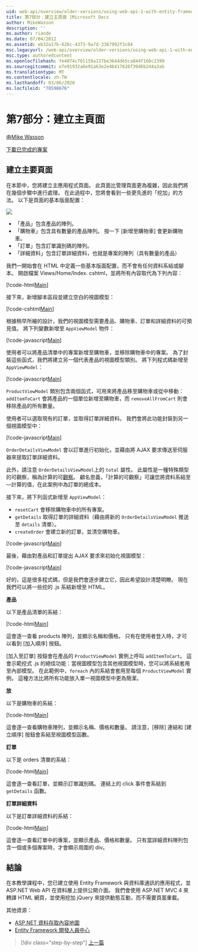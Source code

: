 ```yaml
---
uid: web-api/overview/older-versions/using-web-api-1-with-entity-framework-5/using-web-api-with-entity-framework-part-7
title: 第7部分：建立主頁面 |Microsoft Docs
author: MikeWasson
description: ''
ms.author: riande
ms.date: 07/04/2012
ms.assetid: eb32a17b-626c-4373-9a7d-3387992f3c04
msc.legacyurl: /web-api/overview/older-versions/using-web-api-1-with-entity-framework-5/using-web-api-with-entity-framework-part-7
msc.type: authoredcontent
ms.openlocfilehash: fe4074c701159a137be3644d65ca844f160c2399
ms.sourcegitcommit: e7e91932a6e91a63e2e46417626f39d6b244a3ab
ms.translationtype: MT
ms.contentlocale: zh-TW
ms.lasthandoff: 03/06/2020
ms.locfileid: "78598676"
---
```

# <a name="part-7-creating-the-main-page"></a>第7部分：建立主頁面

由[Mike Wasson](https://github.com/MikeWasson)

[下載已完成的專案](https://code.msdn.microsoft.com/ASP-NET-Web-API-with-afa30545)

## <a name="creating-the-main-page"></a>建立主要頁面

在本節中，您將建立主應用程式頁面。 此頁面比管理頁面更為複雜，因此我們將在幾個步驟中進行處理。 在此過程中，您將會看到一些更先進的「挖加」的方法。 以下是頁面的基本版面配置：

![](using-web-api-with-entity-framework-part-7/_static/image1.png)

- 「產品」包含產品的陣列。
- 「購物車」包含具有數量的產品陣列。 按一下 [新增至購物車] 會更新購物車。
- 「訂單」包含訂單識別碼的陣列。
- 「詳細資料」包含訂單詳細資料，也就是專案的陣列（具有數量的產品）

我們一開始會在 HTML 中定義一些基本版面配置，而不會有任何資料系結或腳本。 開啟檔案 Views/Home/Index. cshtml，並將所有內容取代為下列內容：

[!code-html[Main](using-web-api-with-entity-framework-part-7/samples/sample1.html)]

接下來，新增腳本區段並建立空白的視圖模型：

[!code-cshtml[Main](using-web-api-with-entity-framework-part-7/samples/sample2.cshtml)]

根據稍早所繪的設計，我們的視圖模型需要產品、購物車、訂單和詳細資料的可預見值。 將下列變數新增至 `AppViewModel` 物件：

[!code-javascript[Main](using-web-api-with-entity-framework-part-7/samples/sample3.js)]

使用者可以將產品清單中的專案新增至購物車，並移除購物車中的專案。 為了封裝這些函式，我們將建立另一個代表產品的視圖模型類別。 將下列程式碼新增至 `AppViewModel`：

[!code-javascript[Main](using-web-api-with-entity-framework-part-7/samples/sample4.js?highlight=4)]

`ProductViewModel` 類別包含兩個函式，可用來將產品移至購物車或從中移動： `addItemToCart` 會將產品的一個單位新增至購物車，而 `removeAllFromCart` 則會移除產品的所有數量。

使用者可以選取現有的訂單，並取得訂單詳細資料。 我們會將此功能封裝到另一個視圖模型中：

[!code-javascript[Main](using-web-api-with-entity-framework-part-7/samples/sample5.js?highlight=4)]

`OrderDetailsViewModel` 會以訂單進行初始化，並藉由將 AJAX 要求傳送至伺服器來提取訂單詳細資料。

此外，請注意 `OrderDetailsViewModel`上的 `total` 屬性。 此屬性是一種特殊類型的可觀察，稱為計算的可[觀察](http://knockoutjs.com/documentation/computedObservables.html)。 顧名思義，「計算的可觀察」可讓您將資料系結至&#8212;計算的值，在此案例中為訂單的總成本。

接下來，將下列函式新增至 `AppViewModel`：

- `resetCart` 會移除購物車中的所有專案。
- `getDetails` 取得訂單的詳細資料（藉由將新的 `OrderDetailsViewModel` 推送至 `details` 清單）。
- `createOrder` 會建立新的訂單，並清空購物車。

[!code-javascript[Main](using-web-api-with-entity-framework-part-7/samples/sample6.js?highlight=4)]

最後，藉由對產品和訂單提出 AJAX 要求來初始化視圖模型：

[!code-javascript[Main](using-web-api-with-entity-framework-part-7/samples/sample7.js)]

好的，這是很多程式碼，但是我們會逐步建立它，因此希望設計清楚明瞭。 現在我們可以將一些挖的 .js 系結新增至 HTML。

**產品**

以下是產品清單的系結：

[!code-html[Main](using-web-api-with-entity-framework-part-7/samples/sample8.html)]

這會逐一查看 products 陣列，並顯示名稱和價格。 只有在使用者登入時，才可以看到 [加入順序] 按鈕。

[加入至訂單] 按鈕會在產品的 `ProductViewModel` 實例上呼叫 `addItemToCart`。 這會示範挖式 .js 的絕佳功能：當視圖模型包含其他視圖模型時，您可以將系結套用至內部模型。 在此範例中，`foreach` 內的系結會套用至每個 `ProductViewModel` 實例。 這種方法比將所有功能放入單一視圖模型中更為簡潔。

**放**

以下是購物車的系結：

[!code-html[Main](using-web-api-with-entity-framework-part-7/samples/sample9.html)]

這會逐一查看購物車陣列，並顯示名稱、價格和數量。 請注意，[移除] 連結和 [建立順序] 按鈕會系結至視圖模型函數。

**訂單**

以下是 orders 清單的系結：

[!code-html[Main](using-web-api-with-entity-framework-part-7/samples/sample10.html)]

這會逐一查看訂單，並顯示訂單識別碼。 連結上的 click 事件會系結到 `getDetails` 函數。

**訂單詳細資料**

以下是訂單詳細資料的系結：

[!code-html[Main](using-web-api-with-entity-framework-part-7/samples/sample11.html)]

這會逐一查看訂單中的專案，並顯示產品、價格和數量。 只有當詳細資料陣列包含一個或多個專案時，才會顯示周圍的 div。

## <a name="conclusion"></a>結論

在本教學課程中，您已建立使用 Entity Framework 與資料庫通訊的應用程式，並 ASP.NET Web API 在資料層上提供公開介面。 我們會使用 ASP.NET MVC 4 來轉譯 HTML 網頁，並使用挖加 jQuery 來提供動態互動，而不需要頁面重載。

其他資源：

- [ASP.NET 資料存取內容地圖](https://msdn.microsoft.com/library/6759sth4.aspx)
- [Entity Framework 開發人員中心](https://msdn.microsoft.com/data/ef)

> [!div class="step-by-step"]
> [上一篇](using-web-api-with-entity-framework-part-6.md)
